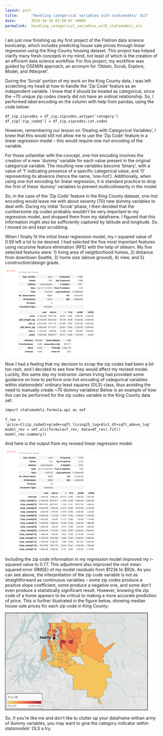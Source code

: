 ```yaml
---
layout: post
title:      "Handling categorical variables with statsmodels' OLS"
date:       2019-10-28 03:50:07 +0000
permalink:  handling_categorical_variables_with_statsmodels_ols
---
```



I am just now finishing up my first project of the Flatiron data science bootcamp, which includes predicting house sale prices through linear regression using the King County housing dataset. This project has helped clarify many fresh concepts in my mind, not least of which is the creation of an efficient data science workflow. For this project, my workflow was guided by OSEMiN approach, an acronym for ‘Obtain, Scrub, Explore, Model, and iNterpret’.

During the ‘Scrub’ portion of my work on the King County data, I was left scratching my head at how to handle the ‘Zip Code’ feature as an independent variable. I knew that it should be treated as categorical, since the ~70 unique zip codes clearly did not have an ordinal relationship. So, I performed label encoding on the column with help from pandas, using the code below:

```
df_zip.zipcodes = df_zip.zipcodes.astype('category')
df_zip['zip_coded'] = df_zip.zipcodes.cat.codes
```

However, remembering our lesson on ‘Dealing with Categorical Variables’, I knew that this would still not allow me to use the ‘Zip Code’ feature in a linear regression model – this would require one-hot encoding of the variable.

For those unfamiliar with the concept, one-hot encoding involves the creation of a new 'dummy' variable for each value present in the original categorical variable. The resulting new variables become ‘binary’, with a value of ‘1’ indicating presence of a specific categorical value, and ‘0’ representing its absence (hence the name, ‘one-hot’). Additionally, when using one-hot encoding for linear regression, it is standard practice to drop the first of these ‘dummy’ variables to prevent multicollinearity in the model.

So, in the case of the ‘Zip Code’ feature in the King County dataset, one-hot encoding would leave me with about seventy (70) new dummy variables to deal with. During my initial ‘Scrub’ phase, I then decided that the cumbersome zip codes probably wouldn’t be very important to my regression model, and dropped them from my dataframe. I figured that this information might also be sufficiently captured by latitude and longitude. So, I moved on and kept scrubbing.

When I finally fit the initial linear regression model, my r-squared value of 0.59 left a lot to be desired. I had selected the five most important features using recursive feature elimination (RFE) with the help of sklearn. My five selected features were: 1) living area of neighborhood homes, 2) distance from downtown Seattle, 3) home size (above ground), 4) view, and 5) construction/design grade. 

![](https://github.com/douglaspsteen/dsc-v2-mod1-final-project-online-ds-ft-100719/blob/master/initial%20regression%20model%20output.png?raw=true)

Now I had a feeling that my decision to scrap the zip codes had been a bit too rash, and I decided to see how they would affect my revised model. Luckily, this same day my instructor James Irving had provided some guidance on how to perform one-hot encoding of categorical variables within statsmodels’ ordinary least squares (OLS) class, thus avoiding the need to manually create ~70 dummy variables! Below is an example of how this can be performed for the zip codes variable in the King County data set:

```
import statsmodels.formula.api as smf

f_rev = 'price~C(zip_coded)+grade+sqft_living15_log+dist_dt+sqft_above_log'
model_rev = smf.ols(formula=f_rev, data=df_rev).fit()
model_rev.summary()
```

And here is the output from my revised linear regression model:

![](https://github.com/douglaspsteen/dsc-v2-mod1-final-project-online-ds-ft-100719/blob/master/revised%20regression%20model%20output.png?raw=true)

Including the zip code information in my regression model improved my r-squared value to 0.77. This adjustment also improved the root mean squared error (RMSE) of my model residuals from $123k to $92k. As you can see above, the interpretation of the zip code variable is not as straightforward as continuous variables – some zip codes produce a positive slope coefficient, some produce a negative one, and some don’t even produce a statistically significant result. However, knowing the zip code of a home appears to be critical to making a more accurate prediction of price. This is further illustrated in the figure below, showing median house sale prices for each zip code in King County:

![](https://github.com/douglaspsteen/dsc-v2-mod1-final-project-online-ds-ft-100719/blob/master/King%20County%20median%20price%20by%20zip.png?raw=true)

So, if you’re like me and don’t like to clutter up your dataframe withan army of dummy variables, you may want to give the category indicator within statsmodels’ OLS a try.
